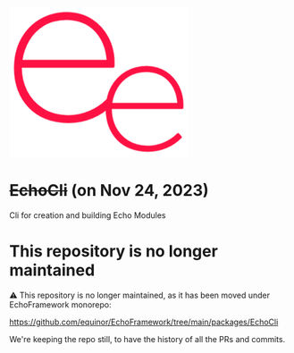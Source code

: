 ![logo](/doc/ee.png)

# ~~EchoCli~~ (on Nov 24, 2023)

Cli for creation and building Echo Modules

# This repository is no longer maintained

:warning: This repository is no longer maintained, as it has been moved under EchoFramework monorepo:

https://github.com/equinor/EchoFramework/tree/main/packages/EchoCli

We're keeping the repo still, to have the history of all the PRs and commits.